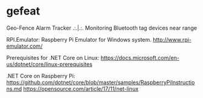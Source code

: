 # gefeat
Geo-Fence Alarm Tracker .:.|.:. Monitoring Bluetooth tag devices near range


RPI.Emulator: Raspberry Pi Emulator for Windows system.
http://www.rpi-emulator.com/

Prerequisites for .NET Core on Linux:
https://docs.microsoft.com/en-us/dotnet/core/linux-prerequisites

.NET Core on Raspberry Pi:
https://github.com/dotnet/core/blob/master/samples/RaspberryPiInstructions.md
https://opensource.com/article/17/11/net-linux